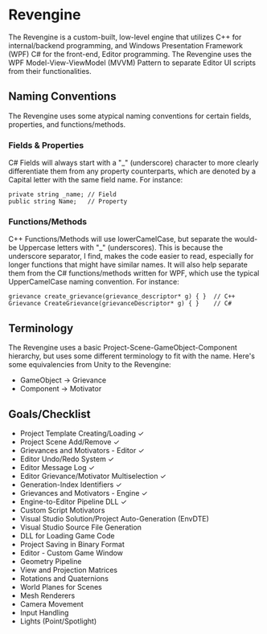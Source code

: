 # Revengine
The Revengine is a custom-built, low-level engine that utilizes C++ for internal/backend programming, and Windows Presentation Framework (WPF) C# for the front-end, Editor programming. The Revengine uses the WPF Model-View-ViewModel (MVVM) Pattern to separate Editor UI scripts from their functionalities.

## Naming Conventions
The Revengine uses some atypical naming conventions for certain fields, properties, and functions/methods.

### Fields & Properties
C# Fields will always start with a "_" (underscore) character to more clearly differentiate them from any property counterparts, which are denoted
by a Capital letter with the same field name. For instance:
```
private string _name; // Field
public string Name;   // Property
```

### Functions/Methods
C++ Functions/Methods will use lowerCamelCase, but separate the would-be Uppercase letters with "_" (underscores). This is because the underscore separator, I find, makes the code easier to read, especially for longer functions that might have similar names. It will also help separate them from the C# functions/methods written for WPF, which use the typical UpperCamelCase naming convention. For instance:
```
grievance create_grievance(grievance_descriptor* g) { }  // C++
Grievance CreateGrievance(grievanceDescriptor* g) { }    // C#
```

## Terminology
The Revengine uses a basic Project-Scene-GameObject-Component hierarchy, but uses some different terminology to fit with the name. Here's some equivalencies from Unity to the Revengine:
* GameObject -> Grievance
* Component -> Motivator

## Goals/Checklist
* Project Template Creating/Loading                             ✓
* Project Scene Add/Remove                                      ✓
* Grievances and Motivators - Editor                            ✓
* Editor Undo/Redo System                                       ✓
* Editor Message Log                                            ✓
* Editor Grievance/Motivator Multiselection                     ✓
* Generation-Index Identifiers                                  ✓
* Grievances and Motivators - Engine                            ✓
* Engine-to-Editor Pipeline DLL                                 ✓
* Custom Script Motivators                          
* Visual Studio Solution/Project Auto-Generation (EnvDTE)       
* Visual Studio Source File Generation
* DLL for Loading Game Code
* Project Saving in Binary Format
* Editor - Custom Game Window
* Geometry Pipeline
* View and Projection Matrices
* Rotations and Quaternions
* World Planes for Scenes
* Mesh Renderers
* Camera Movement
* Input Handling
* Lights (Point/Spotlight)
